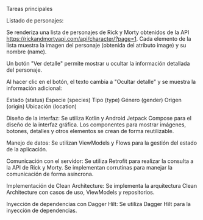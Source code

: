 Tareas principales

Listado de personajes:

Se renderiza una lista de personajes de Rick y Morty obtenidos de la API https://rickandmortyapi.com/api/character/?page=1.
Cada elemento de la lista muestra la imagen del personaje (obtenida del atributo image) y su nombre (name).

Un botón "Ver detalle" permite mostrar u ocultar la información detallada del personaje.

Al hacer clic en el botón, el texto cambia a "Ocultar detalle" y se muestra la información adicional:

Estado (status)
Especie (species)
Tipo (type)
Género (gender)
Origen (origin)
Ubicación (location)

Diseño de la interfaz:
  Se utiliza Kotlin y Android Jetpack Compose para el diseño de la interfaz gráfica.
Los componentes para mostrar imágenes, botones, detalles y otros elementos se crean de forma reutilizable.

Manejo de datos:
  Se utilizan ViewModels y Flows para la gestión del estado de la aplicación.

Comunicación con el servidor:
  Se utiliza Retrofit para realizar la consulta a la API de Rick y Morty.
  Se implementan corrutinas para manejar la comunicación de forma asíncrona.

Implementación de Clean Architecture:
  Se implementa la arquitectura Clean Architecture con casos de uso, ViewModels y repositorios.

Inyección de dependencias con Dagger Hilt:
  Se utiliza Dagger Hilt para la inyección de dependencias.
